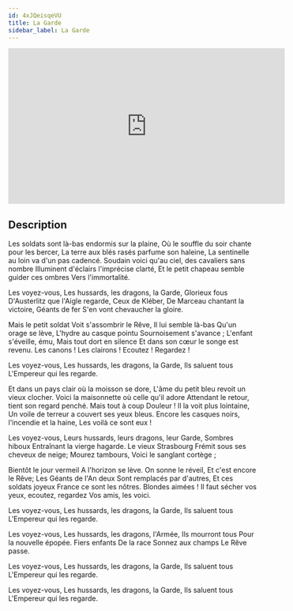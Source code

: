 ```yaml
---
id: 4xJQeisqeVU
title: La Garde
sidebar_label: La Garde
---
```


<iframe
  width="560"
  height="315"
  src="https://www.youtube.com/embed/4xJQeisqeVU"
  title="YouTube video player"
  frameborder="0"
  allow="accelerometer; autoplay; clipboard-write; encrypted-media; gyroscope; picture-in-picture; web-share"
  referrerpolicy="strict-origin-when-cross-origin"
  allowfullscreen
></iframe>

## Description

Les soldats sont là-bas endormis sur la plaine,
Où le souffle du soir chante pour les bercer,
La terre aux blés rasés parfume son haleine,
La sentinelle au loin va d'un pas cadencé.
Soudain voici qu'au ciel, des cavaliers sans nombre
Illuminent d'éclairs l'imprécise clarté,
Et le petit chapeau semble guider ces ombres
Vers l'immortalité.

Les voyez-vous,
Les hussards, les dragons, la Garde,
Glorieux fous
D'Austerlitz que l'Aigle regarde,
Ceux de Kléber,
De Marceau chantant la victoire,
Géants de fer
S'en vont chevaucher la gloire.

Mais le petit soldat
Voit s'assombrir le Rêve, 
Il lui semble là-bas
Qu'un orage se lève,
L'hydre au casque pointu
Sournoisement s'avance ;
L'enfant s'éveille, ému,
Mais tout dort en silence
Et dans son cœur le songe est revenu.
Les canons !
Les clairons !
Ecoutez !
Regardez !

Les voyez-vous,
Les hussards, les dragons, la Garde,
Ils saluent tous
L'Empereur qui les regarde.

Et dans un pays clair où la moisson se dore,
L'âme du petit bleu revoit un vieux clocher.
Voici la maisonnette où celle qu'il adore
Attendant le retour, tient son regard penché.
Mais tout à coup Douleur ! Il la voit plus lointaine,
Un voile de terreur a couvert ses yeux bleus.
Encore les casques noirs, l'incendie et la haine,
Les voilà ce sont eux !

Les voyez-vous,
Leurs hussards, leurs dragons, leur Garde,
Sombres hiboux
Entraînant la vierge hagarde.
Le vieux Strasbourg
Frémit sous ses cheveux de neige;
Mourez tambours,
Voici le sanglant cortège ;

Bientôt le jour vermeil
A l'horizon se lève.
On sonne le réveil,
Et c'est encore le Rêve;
Les Géants de l'An deux
Sont remplacés par d'autres,
Et ces soldats joyeux
France ce sont les nôtres.
Blondes aimées ! Il faut sécher vos yeux, 
ecoutez, regardez
Vos amis, les voici.

Les voyez-vous,
Les hussards, les dragons, la Garde,
Ils saluent tous
L'Empereur qui les regarde.

Les voyez-vous,
Les hussards, les dragons, l'Armée,
Ils mourront tous
Pour la nouvelle épopée.
Fiers enfants
De la race
Sonnez aux champs
Le Rêve passe.

Les voyez-vous,
Les hussards, les dragons, la Garde,
Ils saluent tous
L'Empereur qui les regarde.

Les voyez-vous,
Les hussards, les dragons, la Garde,
Ils saluent tous
L'Empereur qui les regarde.
